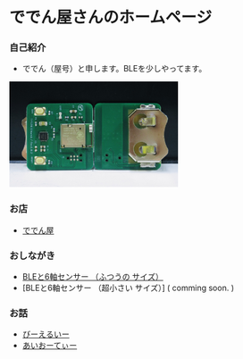 

# ででん屋さんのホームページ

### 自己紹介
- ででん（屋号）と申します。BLEを少しやってます。  
<img width="60%" alt ="ty52832axis6.jpg" src="images/ty52832axis6.jpg">  

### お店
  - [ででん屋](https://dedendendede.base.shop/)  

### おしながき
  - [BLEと6軸センサー （ふつうの サイズ）](https://www.chocbanana.com/ty52832axis6)  
  - [BLEと6軸センサー （超小さい サイズ）] ( comming soon.  )  


### お話
  - [びーえるいー](https://www.chocbanana.com/ble)
  - [あいおーてぃー](https://www.chocbanana.com/nrf91)

